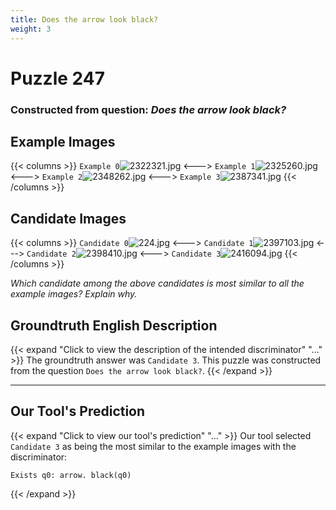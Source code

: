```yaml
---
title: Does the arrow look black?
weight: 3
---
```


# Puzzle 247
### Constructed from question: _Does the arrow look black?_


## Example Images
{{< columns >}}
`Example 0`![2322321.jpg](/gqa_images/2322321.jpg)
<--->
`Example 1`![2325260.jpg](/gqa_images/2325260.jpg)
<--->
`Example 2`![2348262.jpg](/gqa_images/2348262.jpg)
<--->
`Example 3`![2387341.jpg](/gqa_images/2387341.jpg)
{{< /columns >}}

## Candidate Images
{{< columns >}}
`Candidate 0`![224.jpg](/gqa_images/224.jpg)
<--->
`Candidate 1`![2397103.jpg](/gqa_images/2397103.jpg)
<--->
`Candidate 2`![2398410.jpg](/gqa_images/2398410.jpg)
<--->
`Candidate 3`![2416094.jpg](/gqa_images/2416094.jpg)
{{< /columns >}}

*Which candidate among the above candidates is most similar to all the example images? Explain why.*

## Groundtruth English Description

{{< expand "Click to view the description of the intended discriminator" "..." >}}
The groundtruth answer was `Candidate 3`. This puzzle was constructed from the question `Does the arrow look black?`.
{{< /expand >}}

---

## Our Tool's Prediction

{{< expand "Click to view our tool's prediction" "..." >}}
Our tool selected `Candidate 3` as being the most similar to the example images with the discriminator:
```plaintext
Exists q0: arrow. black(q0)
```
{{< /expand >}}
